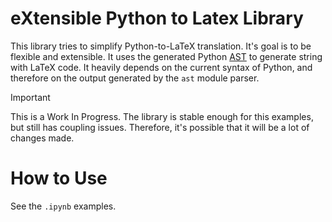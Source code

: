 # eXtensible Python to Latex Library

This library tries to simplify Python-to-LaTeX translation. It's goal is to be flexible and extensible.
It uses the generated Python [AST](https://en.wikipedia.org/wiki/Abstract_syntax_tree) to generate string with LaTeX code. It heavily depends on the current syntax of Python, and therefore on the output generated by the `ast` module parser.


> [!IMPORTANT]
> This is a Work In Progress.
> The library is stable enough for this examples,
> but still has coupling issues. Therefore, it's
> possible that it will be a lot of changes made.

# How to Use
See the `.ipynb` examples.
